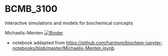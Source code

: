 # BCMB_3100
Interactive simulations and models for biochemical concepts

Michaelis-Menten 
[![Binder](https://mybinder.org/badge_logo.svg)](https://mybinder.org/v2/gh/DeannaLanier/BCMB_3100/main?labpath=Michaels_Menten.ipynb)
* notebook addapted from https://github.com/harmsm/biochem-jupyter-notebooks/blob/master/Michaelis-Menten.ipynb

